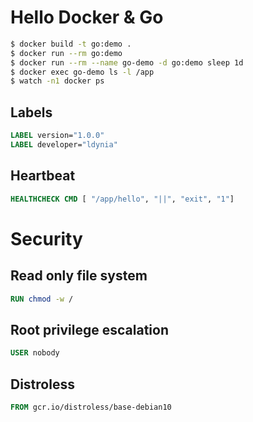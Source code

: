 # Hello Docker & Go

```bash
$ docker build -t go:demo .
$ docker run --rm go:demo
$ docker run --rm --name go-demo -d go:demo sleep 1d
$ docker exec go-demo ls -l /app
$ watch -n1 docker ps
```

## Labels

```Dockerfile
LABEL version="1.0.0"
LABEL developer="ldynia"
```

## Heartbeat

```Dockerfile
HEALTHCHECK CMD [ "/app/hello", "||", "exit", "1"]
```

# Security

## Read only file system

```Dockerfile
RUN chmod -w /
```

## Root privilege escalation

```Dockerfile
USER nobody
```

## Distroless

```Dockerfile
FROM gcr.io/distroless/base-debian10
```